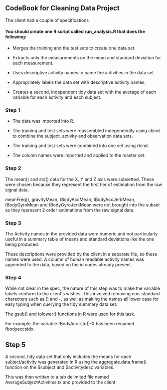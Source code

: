 ## CodeBook for Cleaning Data Project

The client had a couple of specifications

#### You should create one R script called run_analysis.R that does the following:
 
* Merges the training and the test sets to create one data set.

* Extracts only the measurements on the mean and standard deviation for each measurement.
 
* Uses descriptive activity names to name the activities in the data set.

* Appropriately labels the data set with descriptive activity names.

* Creates a second, independent tidy data set with the average of each variable for each activity and each subject. 

### Step 1

* The data was imported into R. 

* The training and test sets were reassembled independently using cbind to combine the subject, activity and observation data sets.

* The training and test sets were combined into one set using rbind.

* The column names were imported and applied to the master set.

### Step 2

The mean() and std() data for the X, Y and Z axis were subsetted. These were chosen because they represent the first tier of estimation from the raw signal data. 

meanFreq(), gravityMean, tBodyAccMean, tBodyAccJerkMean, tBodyGyroMean and tBodyGyroJerkMean were not brought into the subset as they represent 2 order estimations from the raw signal data.

### Step 3

The Activity names in the provided data  were numeric and not particularly useful in a summary table of means and standard deviations like the one being produced.

These descriptions were provided by the client in a separate file, so these names were used. A column of human readable activity names was appended to the data, based on the id codes already present.

### Step 4

While not clear in the spec, the nature of this step was to make the variable labels conform to the client's wishes. This involved removing non-standard characters such as () and -, as well as making the names all lower case for easy typing when querying the tidy summary data set.

The gsub() and tolower() functions in R were used for this task.

For example, the variable fBodyAcc-std()-X has been renamed fbodyaccstdx.

## Step 5

A second, tidy data set that only includes the means for each subject/activity was generated in R using the aggregate.data.frame() function on the $subject and $activitydesc variables.

This was then written to a tab delimited file named AverageSubjectActivities.tx and provided to the client.